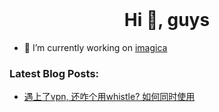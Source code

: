 <div align="left" src="" width="50%" height="100%">
<br>

<h1 align="center">Hi 👋, guys</h1>

- 🔭 I’m currently working on [imagica](https://dashboard.braininc.net/fot/#/editor)

### Latest Blog Posts:
* [遇上了vpn, 还咋个用whistle? 如何同时使用](https://www.yuque.com/wangym0203/auh6f6/rug76vscpwx4otbm)
